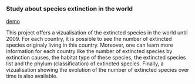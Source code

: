 
### Study about species extinction in the world

[demo](https://species-extinction.github.io/species-extinction/index.html)

This project offers a vizualisation of the extincted species in the world until 2009. For each country, it is possible to see the number of extincted species originaly living in this country. Moreover, one can learn more information for each country like the number of extincted species by extinction causes, the habitat type of these species, the extincted species list and the phylum (classification) of extincted species. Finally, a vizualisation showing the evolution of the number of extincted species over time is also available.
